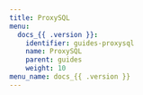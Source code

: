 ```yaml
---
title: ProxySQL
menu:
  docs_{{ .version }}:
    identifier: guides-proxysql
    name: ProxySQL
    parent: guides
    weight: 10
menu_name: docs_{{ .version }}
---
```

